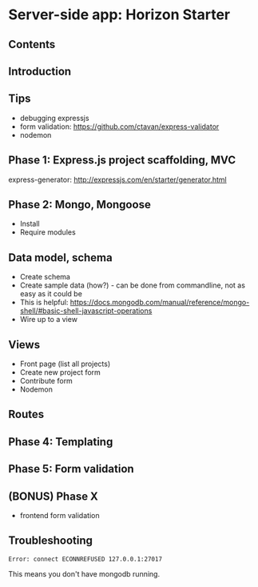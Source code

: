 # Server-side app: Horizon Starter

## Contents

## Introduction

## Tips

- debugging expressjs
- form validation: https://github.com/ctavan/express-validator
- nodemon

## Phase 1: Express.js project scaffolding, MVC

express-generator: http://expressjs.com/en/starter/generator.html

## Phase 2: Mongo, Mongoose

- Install
- Require modules

## Data model, schema

- Create schema
- Create sample data (how?) - can be done from commandline, not as
easy as it could be
 - This is helpful: https://docs.mongodb.com/manual/reference/mongo-shell/#basic-shell-javascript-operations
- Wire up to a view

## Views

- Front page (list all projects)
- Create new project form
- Contribute form
- Nodemon

## Routes

## Phase 4: Templating

## Phase 5: Form validation

## (BONUS) Phase X

- frontend form validation

## Troubleshooting

    Error: connect ECONNREFUSED 127.0.0.1:27017
    
This means you don't have mongodb running.
